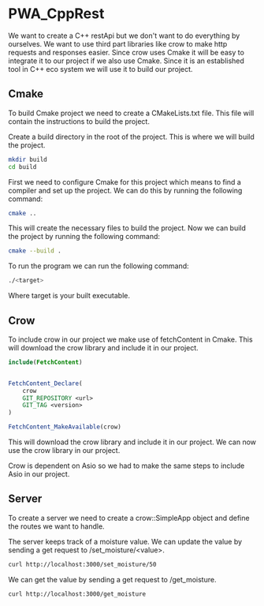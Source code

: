 # PWA_CppRest

We want to create a C++ restApi but we don't want to do everything by ourselves. We want to use third part libraries like crow to make http requests and responses easier. Since crow uses Cmake it will be easy to integrate it to our project if we also use Cmake. Since it is an established tool in C++ eco system we will use it to build our project.


## Cmake

To build Cmake project we need to create a CMakeLists.txt file. This file will contain the instructions to build the project.

Create a build directory in the root of the project. This is where we will build the project.

```bash
mkdir build
cd build
```

First we need to configure Cmake for this project which means to find a compiler and set up the project. We can do this by running the following command:

```bash
cmake ..
```

This will create the necessary files to build the project. Now we can build the project by running the following command:

```bash
cmake --build .
```

To run the program we can run the following command:

```bash
./<target>
```

Where target is your built executable.

## Crow
To include crow in our project we make use of fetchContent in Cmake. This will download the crow library and include it in our project.

```cmake
include(FetchContent)


FetchContent_Declare(
    crow
    GIT_REPOSITORY <url>
    GIT_TAG <version>
)

FetchContent_MakeAvailable(crow)
```

This will download the crow library and include it in our project. We can now use the crow library in our project.

Crow is dependent on Asio so we had to make the same steps to include Asio in our project.

## Server

To create a server we need to create a crow::SimpleApp object and define the routes we want to handle.

The server keeps track of a moisture value. We can update the value by sending a get request to /set_moisture/\<value\>.

```bash
curl http://localhost:3000/set_moisture/50
```

We can get the value by sending a get request to /get_moisture.

```bash
curl http://localhost:3000/get_moisture
```

